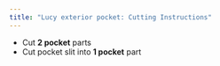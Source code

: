 ```yaml
---
title: "Lucy exterior pocket: Cutting Instructions"
---
```


- Cut **2 pocket** parts
- Cut pocket slit into **1 pocket** part

